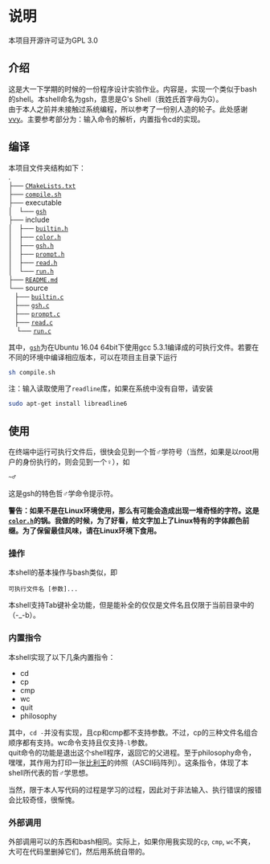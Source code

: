 # 说明
本项目开源许可证为GPL 3.0
## 介绍

这是大一下学期的时候的一份程序设计实验作业。内容是，实现一个类似于bash的shell。本shell命名为gsh，意思是G's Shell（我姓氏首字母为G）。  
由于本人之前并未接触过系统编程，所以参考了一份别人造的轮子。此处感谢[vvy](https://github.com/vvy/wshell)。主要参考部分为：输入命令的解析，内置指令cd的实现。

## 编译

本项目文件夹结构如下：  
.  
├── [`CMakeLists.txt`](CMakeLists.txt)  
├── [`compile.sh`](compile.sh)  
├── executable  
│   └── [`gsh`](executable/gsh)  
├── include  
│   ├── [`builtin.h`](include/builtin.h)  
│   ├── [`color.h`](include/color.h)  
│   ├── [`gsh.h`](include/gsh.h)  
│   ├── [`prompt.h`](include/prompt.h)  
│   ├── [`read.h`](include/read.h)  
│   └── [`run.h`](include/run.h)  
├── [`README.md`](README.md)  
└── source  
    ├── [`builtin.c`](source/builtin.c)  
    ├── [`gsh.c`](source/gsh.c)  
    ├── [`prompt.c`](source/prompt.c)  
    ├── [`read.c`](source/read.c)  
    └── [`run.c`](source/run.c)  

其中，[`gsh`](executable/gsh)为在Ubuntu 16.04 64bit下使用gcc 5.3.1编译成的可执行文件。若要在不同的环境中编译相应版本，可以在项目主目录下运行
```bash
sh compile.sh
```
注：输入读取使用了`readline`库，如果在系统中没有自带，请安装
```bash
sudo apt-get install libreadline6
```
## 使用

在终端中运行可执行文件后，很快会见到一个哲♂学符号（当然，如果是以root用户的身份执行的，则会见到一个♀），如
```bash
~♂ 
```

这是gsh的特色哲♂学命令提示符。

**警告：如果不是在Linux环境使用，那么有可能会造成出现一堆奇怪的字符。这是[`color.h`](include/color.h)的锅。我做的时候，为了好看，给文字加上了Linux特有的字体颜色前缀。为了保留最佳风味，请在Linux环境下食用。**

### 操作

本shell的基本操作与bash类似，即
```
可执行文件名 [参数]...
```
本shell支持Tab键补全功能，但是能补全的仅仅是文件名且仅限于当前目录中的（-_-b）。

### 内置指令
本shell实现了以下几条内置指令：
* cd
* cp
* cmp
* wc
* quit
* philosophy

其中，`cd -`并没有实现，且cp和cmp都不支持参数。不过，cp的三种文件名组合顺序都有支持。wc命令支持且仅支持`-l`参数。  
quit命令的功能是退出这个shell程序，返回它的父进程。至于philosophy命令，嘿嘿，其作用为打印一张[比利王](https://zh.moegirl.org/zh/%E6%AF%94%E5%88%A9%E5%A8%98)的帅照（ASCII码阵列）。这条指令，体现了本shell所代表的哲♂学思想。  

当然，限于本人写代码的过程是学习的过程，因此对于非法输入、执行错误的报错会比较奇怪，很惭愧。

### 外部调用

外部调用可以的东西和bash相同。实际上，如果你用我实现的`cp`, `cmp`, `wc`不爽，大可在代码里删掉它们，然后用系统自带的。
